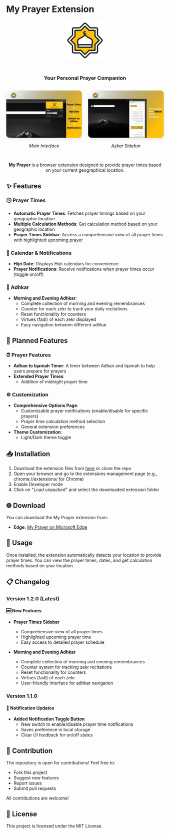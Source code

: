 # My Prayer Extension

<div align="center">
  <img src="imgs/icon-256.png" alt="My Prayer Logo" width="128" style="margin-bottom: 20px;">
  
  <h3>Your Personal Prayer Companion</h3>
  
  <div style="display: flex; justify-content: center; gap: 20px; margin: 30px 0;">
    <div>
      <img src="imgs/media/Main.png" alt="My Prayer Main Interface" width="500" style="border-radius: 10px; box-shadow: 0 4px 8px rgba(0,0,0,0.1);">
      <p><em>Main Interface</em></p>
    </div>
    <div>
      <img src="imgs/media/Sidebar - Adhkar.png" alt="My Prayer Sidebar" width="500" style="border-radius: 10px; box-shadow: 0 4px 8px rgba(0,0,0,0.1);">
      <p><em>Azkar Sidebar</em></p>
    </div>
  </div>
</div>

<p align="center">
  <strong>My Prayer</strong> is a browser extension designed to provide prayer times based on your current geographical location.
</p>

## ✨ Features

### 🕒 Prayer Times
- **Automatic Prayer Times**: Fetches prayer timings based on your geographic location
- **Multiple Calculation Methods**: Get calculation method based on your geographic location
- **Prayer Times Sidebar**: Access a comprehensive view of all prayer times with highlighted upcoming prayer

### 📅 Calendar & Notifications
- **Hijri Date**: Displays Hijri calendars for convenience
- **Prayer Notifications**: Receive notifications when prayer times occur (toggle on/off)

### 📿 Adhkar
- **Morning and Evening Adhkar**: 
  - Complete collection of morning and evening remembrances
  - Counter for each zekr to track your daily recitations
  - Reset functionality for counters
  - Virtues (fadl) of each zekr displayed
  - Easy navigation between different adhkar

## 🚀 Planned Features

### ⏰ Prayer Features
- **Adhan to Iqamah Timer**: A timer between Adhan and Iqamah to help users prepare for prayers
- **Extended Prayer Times**:
  - Addition of midnight prayer time

### ⚙️ Customization
- **Comprehensive Options Page**:
  - Customizable prayer notifications (enable/disable for specific prayers)
  - Prayer time calculation method selection
  - General extension preferences
- **Theme Customization**:
  - Light/Dark theme toggle

## 📥 Installation

1. Download the extension files from [here](https://github.com/mahmouddwidar/My-Prayer/archive/refs/heads/main.zip) or clone the repo
2. Open your browser and go to the extensions management page (e.g., chrome://extensions/ for Chrome)
3. Enable Developer mode
4. Click on "Load unpacked" and select the downloaded extension folder

## 🌐 Download

You can download the My Prayer extension from:
- **Edge:** [My Prayer on Microsoft Edge](https://microsoftedge.microsoft.com/addons/detail/my-prayer/kfifklbdcpifbkeebmieolhfnkkepbgk?hl=en-US)

## 📝 Usage

Once installed, the extension automatically detects your location to provide prayer times. You can view the prayer times, dates, and get calculation methods based on your location.

## 📋 Changelog

### Version 1.2.0 (Latest)
#### 🆕 New Features
- **Prayer Times Sidebar**
  - Comprehensive view of all prayer times
  - Highlighted upcoming prayer time
  - Easy access to detailed prayer schedule

- **Morning and Evening Adhkar**
  - Complete collection of morning and evening remembrances
  - Counter system for tracking zekr recitations
  - Reset functionality for counters
  - Virtues (fadl) of each zekr
  - User-friendly interface for adhkar navigation

### Version 1.1.0
#### 🔔 Notification Updates
- **Added Notification Toggle Button**  
  - New switch to enable/disable prayer time notifications  
  - Saves preference in local storage  
  - Clear UI feedback for on/off states  

## 🤝 Contribution

The repository is open for contributions! Feel free to:
- Fork this project
- Suggest new features
- Report issues
- Submit pull requests

All contributions are welcome!

## 📄 License

This project is licensed under the MIT License.
